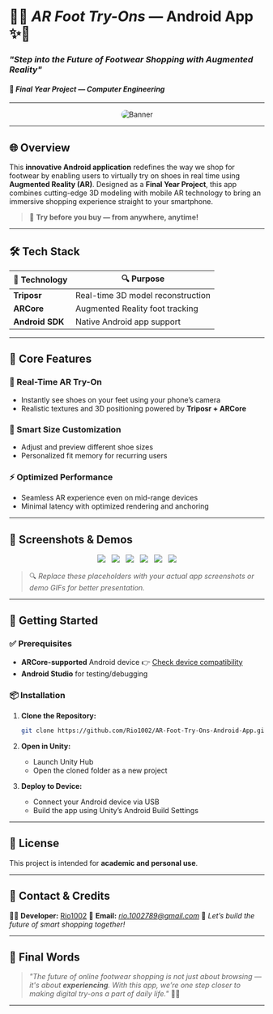 # 👟✨ *AR Foot Try-Ons* — Android App ✨👟

### *"Step into the Future of Footwear Shopping with Augmented Reality"*

#### 🚀 *Final Year Project — Computer Engineering*

---

<p align="center">
  <img src="https://via.placeholder.com/600x300?text=AR+Foot+Try-On+Banner" alt="Banner" style="border-radius: 12px;" />
</p>

---

## 🌐 Overview

This **innovative Android application** redefines the way we shop for footwear by enabling users to virtually try on shoes in real time using **Augmented Reality (AR)**. Designed as a **Final Year Project**, this app combines cutting-edge 3D modeling with mobile AR technology to bring an immersive shopping experience straight to your smartphone.

> 👟 **Try before you buy — from anywhere, anytime!**

---

## 🛠 Tech Stack

| 🔧 Technology   | 🔍 Purpose                            |
| --------------- | ------------------------------------- |
| **Triposr**     | Real-time 3D model reconstruction     |
| **ARCore**      | Augmented Reality foot tracking       |
| **Android SDK** | Native Android app support            |

---

## 🎯 Core Features

### 🌟 Real-Time AR Try-On

* Instantly see shoes on your feet using your phone’s camera
* Realistic textures and 3D positioning powered by **Triposr + ARCore**

### 📏 Smart Size Customization

* Adjust and preview different shoe sizes
* Personalized fit memory for recurring users

### ⚡ Optimized Performance

* Seamless AR experience even on mid-range devices
* Minimal latency with optimized rendering and anchoring

---

## 📸 Screenshots & Demos

<p align="center">
  <img src="https://github.com/Rio1002/AR-Foot-Try-Ons-Android-App/blob/main/Screenshot%202025-06-08%20151923.png" /> &nbsp;
  <img src="https://github.com/Rio1002/AR-Foot-Try-Ons-Android-App/blob/main/Screenshot%202025-06-08%20151946.png" /> &nbsp;
  <img src="https://github.com/Rio1002/AR-Foot-Try-Ons-Android-App/blob/main/Screenshot%202025-06-08%20152110.png" /> &nbsp;
  <img src="https://github.com/Rio1002/AR-Foot-Try-Ons-Android-App/blob/main/Screenshot%202025-06-08%20152140.png" /> &nbsp;
  <img src="https://github.com/Rio1002/AR-Foot-Try-Ons-Android-App/blob/main/Screenshot%202025-06-08%20152249.png" /> &nbsp;
  <img src="https://github.com/Rio1002/AR-Foot-Try-Ons-Android-App/blob/main/Screenshot%202025-06-08%20152327.png" />
</p>

> 🔍 *Replace these placeholders with your actual app screenshots or demo GIFs for better presentation.*

---

## 🚀 Getting Started

### ✅ Prerequisites

* **ARCore-supported** Android device
  👉 [Check device compatibility](https://developers.google.com/ar/discover/supported-devices)
* **Android Studio** for testing/debugging

### 📦 Installation

1. **Clone the Repository:**

   ```bash
   git clone https://github.com/Rio1002/AR-Foot-Try-Ons-Android-App.git
   ```

2. **Open in Unity:**

   * Launch Unity Hub
   * Open the cloned folder as a new project

3. **Deploy to Device:**

   * Connect your Android device via USB
   * Build the app using Unity’s Android Build Settings

---

## 🔐 License

This project is intended for **academic and personal use**.

---

## 💬 Contact & Credits

👨‍💻 **Developer:** [Rio1002](https://github.com/Rio1002)
📧 **Email:** *[rio.1002789@gmail.com](mailto:rio.1002789@gmail.com)*
📱 *Let’s build the future of smart shopping together!*

---

## 🌈 Final Words

> *"The future of online footwear shopping is not just about browsing — it's about **experiencing**. With this app, we’re one step closer to making digital try-ons a part of daily life."* 👟💫

---
